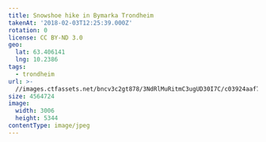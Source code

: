 ```yaml
---
title: Snowshoe hike in Bymarka Trondheim
takenAt: '2018-02-03T12:25:39.000Z'
rotation: 0
license: CC BY-ND 3.0
geo:
  lat: 63.406141
  lng: 10.2386
tags:
  - trondheim
url: >-
  //images.ctfassets.net/bncv3c2gt878/3NdRlMuRitmC3ugUD30I7C/c03924aaf78aa0b8ee1c989233f3b784/snowshoe-hike-in-bymarka-trondheim_39163718815_o
size: 4564724
image:
  width: 3006
  height: 5344
contentType: image/jpeg
---
```


